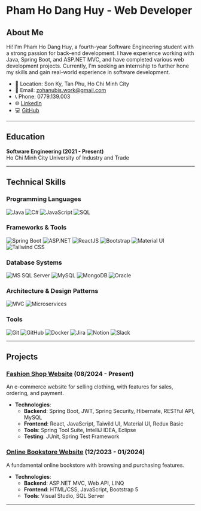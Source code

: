 # Pham Ho Dang Huy - Web Developer

## About Me
Hi! I'm Pham Ho Dang Huy, a fourth-year Software Engineering student with a strong passion for back-end development. I have experience working with Java, Spring Boot, and ASP.NET MVC, and have completed various web development projects. Currently, I'm seeking an internship to further hone my skills and gain real-world experience in software development.

- 📍 Location: Son Ky, Tan Phu, Ho Chi Minh City
- 📧 Email: zohanubis.work@gmail.com
- 📞 Phone: 0779.139.003
- 🌐 [LinkedIn](https://www.linkedin.com/in/zohanubis)
- 💻 [GitHub](https://github.com/zohanubis)

---

## Education
**Software Engineering (2021 - Present)**  
Ho Chi Minh City University of Industry and Trade

---

## Technical Skills

### Programming Languages
![Java](https://img.shields.io/badge/Java-%23ED8B00.svg?style=flat&logo=java&logoColor=white) ![C#](https://img.shields.io/badge/C%23-%23239120.svg?style=flat&logo=c-sharp&logoColor=white) ![JavaScript](https://img.shields.io/badge/JavaScript-%23323330.svg?style=flat&logo=javascript&logoColor=%23F7DF1E) ![SQL](https://img.shields.io/badge/SQL-%234169E1.svg?style=flat&logo=microsoft-sql-server&logoColor=white) 

### Frameworks & Tools
![Spring Boot](https://img.shields.io/badge/Spring%20Boot-%236DB33F.svg?style=flat&logo=spring-boot&logoColor=white) 
![ASP.NET](https://img.shields.io/badge/ASP.NET-%235C2D91.svg?style=flat&logo=dotnet&logoColor=white) 
![ReactJS](https://img.shields.io/badge/React-%2320232a.svg?style=flat&logo=react&logoColor=%2361DAFB) 
![Bootstrap](https://img.shields.io/badge/Bootstrap-%23563D7C.svg?style=flat&logo=bootstrap&logoColor=white) 
![Material UI](https://img.shields.io/badge/Material%20UI-%230081CB.svg?style=flat&logo=material-ui&logoColor=white) 
![Tailwind CSS](https://img.shields.io/badge/Tailwind_CSS-%2338B2AC.svg?style=flat&logo=tailwind-css&logoColor=white) 

### Database Systems
![MS SQL Server](https://img.shields.io/badge/Microsoft%20SQL%20Server-%23CC2927.svg?style=flat&logo=microsoft-sql-server&logoColor=white) 
![MySQL](https://img.shields.io/badge/MySQL-%234479A1.svg?style=flat&logo=mysql&logoColor=white) 
![MongoDB](https://img.shields.io/badge/MongoDB-%2347A248.svg?style=flat&logo=mongodb&logoColor=white) 
![Oracle](https://img.shields.io/badge/Oracle-F80000.svg?style=flat&logo=oracle&logoColor=white) 

### Architecture & Design Patterns
![MVC](https://img.shields.io/badge/MVC-%23563D7C.svg?style=flat&logo=architecture&logoColor=white) 
![Microservices](https://img.shields.io/badge/Microservices-%23F05033.svg?style=flat&logo=microservices&logoColor=white) 

### Tools
![Git](https://img.shields.io/badge/Git-%23F05033.svg?style=flat&logo=git&logoColor=white) 
![GitHub](https://img.shields.io/badge/GitHub-%23181717.svg?style=flat&logo=github&logoColor=white) 
![Docker](https://img.shields.io/badge/Docker-%230db7ed.svg?style=flat&logo=docker&logoColor=white) 
![Jira](https://img.shields.io/badge/Jira-%230A0FFF.svg?style=flat&logo=jira&logoColor=white) 
![Notion](https://img.shields.io/badge/Notion-%23000000.svg?style=flat&logo=notion&logoColor=white) 
![Slack](https://img.shields.io/badge/Slack-%234A154B.svg?style=flat&logo=slack&logoColor=white) 

---

## Projects

### [Fashion Shop Website](https://github.com/zohanubis/fashion_shop) (08/2024 - Present)
An e-commerce website for selling clothing, with features for sales, ordering, and payment.
- **Technologies**:
  - **Backend**: Spring Boot, JWT, Spring Security, Hibernate, RESTful API, MySQL
  - **Frontend**: React, JavaScript, Taiwild UI, Material UI, Redux Basic
  - **Tools**: Spring Tool Suite, IntelliJ IDEA, Eclipse
  - **Testing**: JUnit, Spring Test Framework

### [Online Bookstore Website](https://github.com/zohanubis/bookstore_pj/tree/backend-pj) (12/2023 - 01/2024)
A fundamental online bookstore with browsing and purchasing features.
- **Technologies**:
  - **Backend**: ASP.NET MVC, Web API, LINQ
  - **Frontend**: HTML/CSS, JavaScript, Bootstrap 5
  - **Tools**: Visual Studio, SQL Server

---

